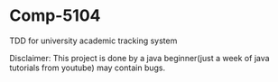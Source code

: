 # Comp-5104

TDD for university academic tracking system

Disclaimer:
This project is done by a java beginner(just a week of java tutorials from youtube) may contain bugs.

